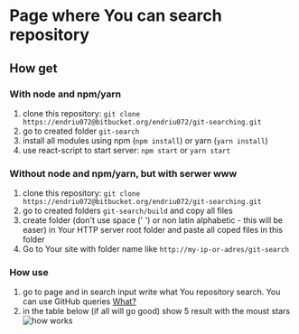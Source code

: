 # Page where You can search repository

## How get

### With node and npm/yarn
1. clone this repository: `git clone https://endriu072@bitbucket.org/endriu072/git-searching.git`
2. go to created folder `git-search`
3. install all modules using npm (`npm install`) or yarn (`yarn install`)
4. use react-script to start server: `npm start` or `yarn start`

### Without node and npm/yarn, but with serwer www
1. clone this repository: `git clone https://endriu072@bitbucket.org/endriu072/git-searching.git`
2. go to created folders `git-search/build` and copy all files
3. create folder (don't use space (' ') or non latin alphabetic - this will be easer) in Your HTTP server root folder and paste all coped files in this folder
4. Go to Your site with folder name like `http://my-ip-or-adres/git-search`

### How use
1. go to page and in search input write what You repository search. You can use GitHub queries [What?](https://help.github.com/articles/searching-for-repositories/)
2. in the table below (if all will go good) show 5 result with the moust stars
![how works](https://media.giphy.com/media/X6IpGWNNKw1kWDw6Yo/giphy.gif)